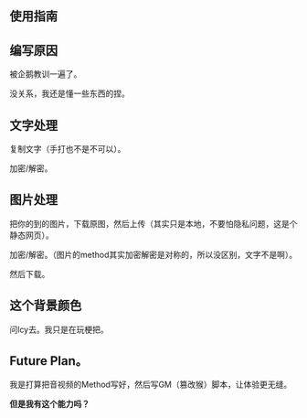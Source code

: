 ## 使用指南

## 编写原因

被企鹅教训一遍了。

没关系，我还是懂一些东西的捏。

## 文字处理

复制文字（手打也不是不可以）。

加密/解密。

## 图片处理

把你的到的图片，下载原图，然后上传（其实只是本地，不要怕隐私问题，这是个静态网页）。

加密/解密。（图片的method其实加密解密是对称的，所以没区别，文字不是啊）。

然后下载。

## 这个背景颜色

问lcy去。我只是在玩梗把。

## Future Plan。

我是打算把音视频的Method写好，然后写GM（篡改猴）脚本，让体验更无缝。

**但是我有这个能力吗？**
